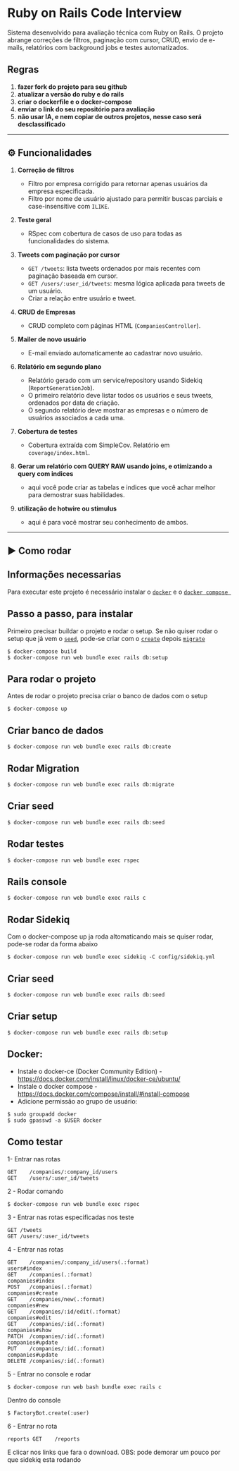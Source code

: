 # Ruby on Rails Code Interview

Sistema desenvolvido para avaliação técnica com Ruby on Rails. O projeto abrange correções de filtros, paginação com cursor, CRUD, envio de e-mails, relatórios com background jobs e testes automatizados.

## Regras
1. **fazer fork do projeto para seu github**
2. **atualizar a versão do ruby e do rails**
3. **criar o dockerfile e o docker-compose**
4. **enviar o link do seu repositório para avaliação**
5. **não usar IA, e nem copiar de outros projetos, nesse caso será desclassificado**

---

## ⚙️ Funcionalidades

1. **Correção de filtros**
   - Filtro por empresa corrigido para retornar apenas usuários da empresa especificada.
   - Filtro por nome de usuário ajustado para permitir buscas parciais e case-insensitive com `ILIKE`.

2. **Teste geral**
   - RSpec com cobertura de casos de uso para todas as funcionalidades do sistema.

3. **Tweets com paginação por cursor**
   - `GET /tweets`: lista tweets ordenados por mais recentes com paginação baseada em cursor.
   - `GET /users/:user_id/tweets`: mesma lógica aplicada para tweets de um usuário.
   - Criar a relação entre usuário e tweet.

4. **CRUD de Empresas**
   - CRUD completo com páginas HTML (`CompaniesController`).

5. **Mailer de novo usuário**
   - E-mail enviado automaticamente ao cadastrar novo usuário.

6. **Relatório em segundo plano**
   - Relatório gerado com um service/repository usando Sidekiq (`ReportGenerationJob`).
   - O primeiro relatório deve listar todos os usuários e seus tweets, ordenados por data de criação.
   - O segundo relatório deve mostrar as empresas e o número de usuários associados a cada uma.

7. **Cobertura de testes**
   - Cobertura extraída com SimpleCov. Relatório em `coverage/index.html`.

8. **Gerar um relatório com QUERY RAW usando joins, e otimizando a query com indices**
   - aqui você pode criar as tabelas e indices que você achar melhor para demostrar suas habilidades.

9. **utilização de hotwire ou stimulus**
   - aqui é para você mostrar seu conhecimento de ambos.

---

## ▶️ Como rodar

## Informações necessarias
Para executar este projeto é necessário instalar o [`docker`](#docker) e o [`docker compose `](#docker)

## Passo a passo, para instalar
Primeiro precisar buildar o projeto  e rodar o setup. Se não quiser rodar o setup que já vem o [`seed`](#criar-seed), pode-se criar com o [`create`](#criar-banco-de-dados) depois [`migrate`](#rodar-migration)
```
$ docker-compose build
$ docker-compose run web bundle exec rails db:setup
```

## Para rodar o projeto
Antes de rodar o projeto precisa criar o banco de dados com o setup
```
$ docker-compose up
```

## Criar banco de dados
```
$ docker-compose run web bundle exec rails db:create
```

## Rodar Migration
```
$ docker-compose run web bundle exec rails db:migrate
```

## Criar seed
```
$ docker-compose run web bundle exec rails db:seed
```

## Rodar testes
```
$ docker-compose run web bundle exec rspec
```

## Rails console
```
$ docker-compose run web bundle exec rails c
```
## Rodar Sidekiq
Com o docker-compose up ja roda altomaticando mais se quiser rodar, pode-se rodar da forma abaixo
```
$ docker-compose run web bundle exec sidekiq -C config/sidekiq.yml
```
## Criar seed
```
$ docker-compose run web bundle exec rails db:seed
```
## Criar setup
```
$ docker-compose run web bundle exec rails db:setup
```
## Docker:
- Instale o docker-ce (Docker Community Edition) - https://docs.docker.com/install/linux/docker-ce/ubuntu/
- Instale o docker compose - https://docs.docker.com/compose/install/#install-compose
- Adicione permissão ao grupo de usuário:

```
$ sudo groupadd docker
$ sudo gpasswd -a $USER docker
```

## Como testar


1- Entrar nas rotas

```
GET    /companies/:company_id/users
GET    /users/:user_id/tweets
```

2 - Rodar comando
```
$ docker-compose run web bundle exec rspec
```

3 - Entrar nas rotas especificadas nos teste 
```
GET /tweets
GET /users/:user_id/tweets
```

4 - Entrar nas rotas
```
GET    /companies/:company_id/users(.:format)                                                            users#index
GET    /companies(.:format)                                                                              companies#index
POST   /companies(.:format)                                                                              companies#create
GET    /companies/new(.:format)                                                                          companies#new
GET    /companies/:id/edit(.:format)                                                                     companies#edit
GET    /companies/:id(.:format)                                                                          companies#show
PATCH  /companies/:id(.:format)                                                                          companies#update
PUT    /companies/:id(.:format)                                                                          companies#update
DELETE /companies/:id(.:format)
```
5 - Entrar no console e rodar

```
$ docker-compose run web bash bundle exec rails c
```
Dentro do console
```
$ FactoryBot.create(:user)
```

6 - Entrar no rota

```
reports GET    /reports
```

E clicar nos links que fara o download. OBS: pode demorar um pouco por que sidekiq esta rodando
